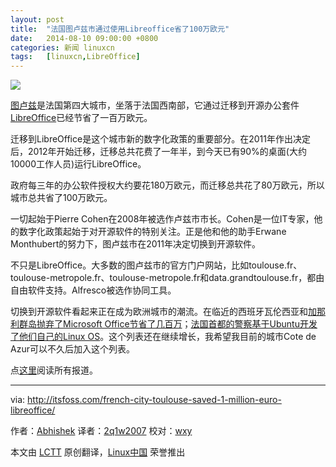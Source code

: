 ```yaml
---
layout: post
title:	"法国图卢兹市通过使用Libreoffice省了100万欧元"
date:	2014-08-10 09:00:00 +0800 
categories:	新闻 linuxcn 
tags:	[linuxcn,LibreOffice]
---
```



![](/Asserts/Images//attachment/album/201408/09/172541xuj3onnn2dllehz2.jpg)


[图卢兹](http://zh.wikipedia.org/wiki/%E5%9B%BE%E5%8D%A2%E5%85%B9)是法国第四大城市，坐落于法国西南部，它通过迁移到开源办公套件[LibreOffice](http://www.libreoffice.org/)已经节省了一百万欧元。


迁移到LibreOffice是这个城市新的数字化政策的重要部分。在2011年作出决定后，2012年开始迁移，迁移总共花费了一年半，到今天已有90%的桌面(大约10000工作人员)运行LibreOffice。


政府每三年的办公软件授权大约要花180万欧元，而迁移总共花了80万欧元，所以城市总共省了100万欧元。


一切起始于Pierre Cohen在2008年被选作卢兹市市长。Cohen是一位IT专家，他的数字化政策起始于对开源软件的特别关注。正是他和他的助手Erwane Monthubert的努力下，图卢兹市在2011年决定切换到开源软件。


不只是LibreOffice。大多数的图卢兹市的官方门户网站，比如toulouse.fr、toulouse-metropole.fr、toulouse-metropole.fr和data.grandtoulouse.fr，都由自由软件支持。Alfresco被选作协同工具。


切换到开源软件看起来正在成为欧洲城市的潮流。在临近的西班牙瓦伦西亚和[加那利群岛抛弃了Microsoft Office节省了几百万](http://itsfoss.com/canary-islands-saves-700000-euro-open-source/)；[法国首都的警察基于Ubuntu开发了他们自己的Linux OS](http://itsfoss.com/french-national-police-switch-37000-desktops-to-linux/)。这个列表还在继续增长，我希望我目前的城市Cote de Azur可以不久后加入这个列表。


点[这里](https://joinup.ec.europa.eu/elibrary/case/toulouse-saves-1-million-euro-libreoffice)阅读所有报道。




---


via: <http://itsfoss.com/french-city-toulouse-saved-1-million-euro-libreoffice/>


作者：[Abhishek](http://itsfoss.com/author/Abhishek/) 译者：[2q1w2007](https://github.com/2q1w2007) 校对：[wxy](https://github.com/wxy)


本文由 [LCTT](https://github.com/LCTT/TranslateProject) 原创翻译，[Linux中国](http://linux.cn/) 荣誉推出
